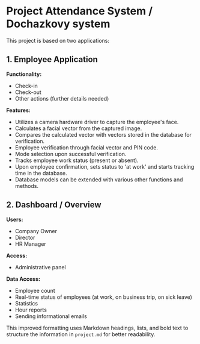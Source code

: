 # Project Attendance System / Dochazkovy system

This project is based on two applications:

## 1. Employee Application

**Functionality:**
- Check-in
- Check-out
- Other actions (further details needed)

**Features:**
- Utilizes a camera hardware driver to capture the employee's face.
- Calculates a facial vector from the captured image.
- Compares the calculated vector with vectors stored in the database for verification.
- Employee verification through facial vector and PIN code.
- Mode selection upon successful verification.
- Tracks employee work status (present or absent).
- Upon employee confirmation, sets status to 'at work' and starts tracking time in the database.
- Database models can be extended with various other functions and methods.

## 2. Dashboard / Overview

**Users:**
- Company Owner
- Director
- HR Manager

**Access:**
- Administrative panel

**Data Access:**
- Employee count
- Real-time status of employees (at work, on business trip, on sick leave)
- Statistics
- Hour reports
- Sending informational emails

This improved formatting uses Markdown headings, lists, and bold text to structure the information in `project.md` for better readability.
